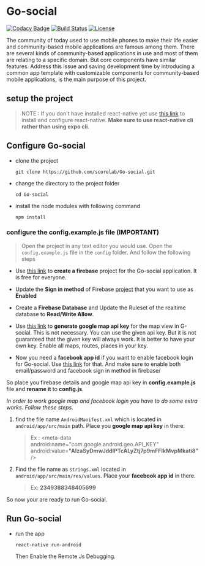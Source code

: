 # Go-social

[![Codacy Badge](https://api.codacy.com/project/badge/Grade/fbf9f8e1bb7b4d2cbb1ca569014ed45b)](https://app.codacy.com/app/shehand/Go-social?utm_source=github.com&utm_medium=referral&utm_content=shehand/Go-social&utm_campaign=Badge_Grade_Dashboard)      [![Build Status](https://travis-ci.org/shehand/Go-social.svg?branch=master)](https://travis-ci.org/shehand/Go-social)  [![License](https://img.shields.io/badge/License-Apache%202.0-blue.svg)](https://opensource.org/licenses/Apache-2.0)

The community of today used to use mobile phones to make their life easier and community-based mobile applications are famous among them. There are several kinds of community-based applications in use and most of them are relating to a specific domain. But core components have similar features. Address this issue and saving development time by introducing a common app template with customizable components for community-based mobile applications, is the main purpose of this project.

## setup the project

> NOTE : If you don't have installed react-native yet use [this link](https://facebook.github.io/react-native/docs/getting-started) to install and configure react-native. **Make sure to use react-native cli rather than using expo cli**.


## Configure Go-social

*  clone the project

    `git clone https://github.com/scorelab/Go-social.git`

*  change the directory to the project folder

    `cd Go-social`

*  install the node modules with following command

    `npm install`
### configure the config.example.js file (IMPORTANT)

> Open the project in any text editor you would use. Open the `config.example.js` file in the `config` folder. And follow the following steps

*  Use [this link](https://console.firebase.google.com/) to **create a firebase** project for the Go-social application. It is free for everyone.

*  Update the **Sign in method** of Firebase [project](https://firebase.google.com/docs/auth/android/password-auth#before_you_begin) that you want to use as **Enabled**

*  Create a **Firebase Database** and Update the Ruleset of the realtime database to **Read/Write Allow**.

*  Use [this link](https://cloud.google.com/maps-platform/) to **generate google map api key** for the map view in G-social. This is not necessary. You can use the given api key. But it is not guaranteed that the given key will always work. It is better to have your own key. Enable all maps, routes, places in your key.

*  Now you need a **facebook app id** if you want to enable facebook login for Go-social. Use [this link](https://developers.facebook.com/) for that. And make sure to enable both email/password and facebook sign in method in firebase/

So place you firebase details and google map api key in **config.example.js** file and **rename it** to **config.js**.

*In order to work google map and facebook login you have to do some extra works. Follow these steps.*

1.  find the file name `AndroidManifest.xml` which is located in `android/app/src/main` path. Place you **google map api key** in there.

    > Ex : <meta-data
        android:name="com.google.android.geo.API_KEY"
        android:value=**"AIzaSyDmwJddIPTcALyZtj7p9mFFlkMvpMkati8"**/>
        
1.  Find the file name as `strings.xml` located in  `android/app/src/main/res/values`. Place your **facebook app id** in there.

    > Ex: <string name="facebook_app_id">**2349388348405699**</string>
        
So now your are ready to run Go-social.
## Run Go-social



*  run the app 

    `react-native run-android`
    
    Then Enable the Remote Js Debugging.

    
